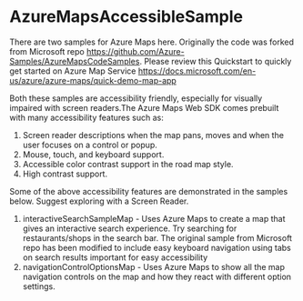 # AzureMapsAccessibleSample
There are two samples for Azure Maps here. Originally the code was forked from Microsoft repo https://github.com/Azure-Samples/AzureMapsCodeSamples. Please review  this Quickstart to quickly get started on Azure Map Service https://docs.microsoft.com/en-us/azure/azure-maps/quick-demo-map-app

Both these samples are accessibility friendly, especially for visually impaired with screen readers.The Azure Maps Web SDK comes prebuilt with many accessibility features such as:
1. Screen reader descriptions when the map pans, moves and when the user focuses on a control or popup.
2. Mouse, touch, and keyboard support.
3. Accessible color contrast support in the road map style.
4. High contrast support.

Some of the above accessibility features are demonstrated in the samples below. Suggest exploring with a Screen Reader.
1. interactiveSearchSampleMap - Uses Azure Maps to create a map that gives an interactive search experience. Try searching for restaurants/shops in the search bar. The original sample from Microsoft repo has been modified to include easy keyboard navigation using tabs on search results important for easy accessibility
2. navigationControlOptionsMap - Uses Azure Maps to show all the map navigation controls on the map and how they react with different option settings. 
